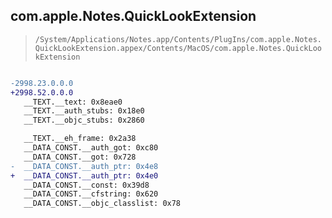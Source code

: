 ## com.apple.Notes.QuickLookExtension

> `/System/Applications/Notes.app/Contents/PlugIns/com.apple.Notes.QuickLookExtension.appex/Contents/MacOS/com.apple.Notes.QuickLookExtension`

```diff

-2998.23.0.0.0
+2998.52.0.0.0
   __TEXT.__text: 0x8eae0
   __TEXT.__auth_stubs: 0x18e0
   __TEXT.__objc_stubs: 0x2860

   __TEXT.__eh_frame: 0x2a38
   __DATA_CONST.__auth_got: 0xc80
   __DATA_CONST.__got: 0x728
-  __DATA_CONST.__auth_ptr: 0x4e8
+  __DATA_CONST.__auth_ptr: 0x4e0
   __DATA_CONST.__const: 0x39d8
   __DATA_CONST.__cfstring: 0x620
   __DATA_CONST.__objc_classlist: 0x78

```
